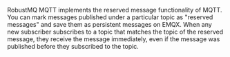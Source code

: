 RobustMQ MQTT implements the reserved message functionality of MQTT. You can mark messages published under a particular topic as "reserved messages" and save them as persistent messages on EMQX. When any new subscriber subscribes to a topic that matches the topic of the reserved message, they receive the message immediately, even if the message was published before they subscribed to the topic.

